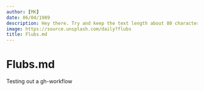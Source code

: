 ```yaml
---
author: [MK]
date: 06/04/1989
description: Hey there. Try and keep the text length about 80 characters...
image: https://source.unsplash.com/daily?flubs
title: Flubs.md
---
```


# Flubs.md

Testing out a gh-workflow
